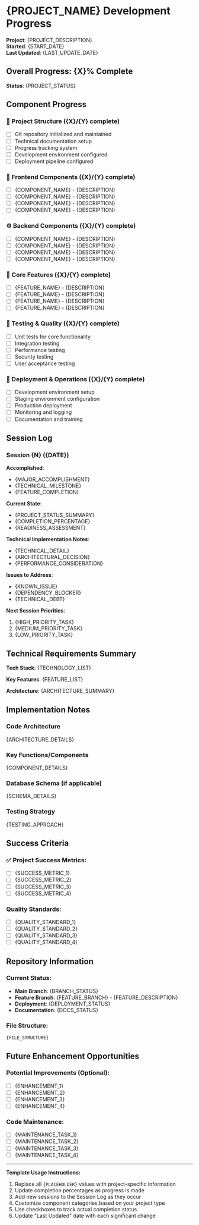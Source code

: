 # {PROJECT_NAME} Development Progress

**Project**: {PROJECT_DESCRIPTION}  
**Started**: {START_DATE}  
**Last Updated**: {LAST_UPDATE_DATE}  

## Overall Progress: {X}% Complete

**Status**: {PROJECT_STATUS}

## Component Progress

### 📁 Project Structure ({X}/{Y} complete)
- [ ] Git repository initialized and maintained
- [ ] Technical documentation setup
- [ ] Progress tracking system
- [ ] Development environment configured
- [ ] Deployment pipeline configured

### 🎨 Frontend Components ({X}/{Y} complete)
- [ ] {COMPONENT_NAME} - {DESCRIPTION}
- [ ] {COMPONENT_NAME} - {DESCRIPTION}
- [ ] {COMPONENT_NAME} - {DESCRIPTION}
- [ ] {COMPONENT_NAME} - {DESCRIPTION}

### ⚙️ Backend Components ({X}/{Y} complete)
- [ ] {COMPONENT_NAME} - {DESCRIPTION}
- [ ] {COMPONENT_NAME} - {DESCRIPTION}
- [ ] {COMPONENT_NAME} - {DESCRIPTION}
- [ ] {COMPONENT_NAME} - {DESCRIPTION}

### 🔧 Core Features ({X}/{Y} complete)
- [ ] {FEATURE_NAME} - {DESCRIPTION}
- [ ] {FEATURE_NAME} - {DESCRIPTION}
- [ ] {FEATURE_NAME} - {DESCRIPTION}
- [ ] {FEATURE_NAME} - {DESCRIPTION}

### 🧪 Testing & Quality ({X}/{Y} complete)
- [ ] Unit tests for core functionality
- [ ] Integration testing
- [ ] Performance testing
- [ ] Security testing
- [ ] User acceptance testing

### 🚀 Deployment & Operations ({X}/{Y} complete)
- [ ] Development environment setup
- [ ] Staging environment configuration
- [ ] Production deployment
- [ ] Monitoring and logging
- [ ] Documentation and training

## Session Log

### Session {N} ({DATE})
**Accomplished**:
- {MAJOR_ACCOMPLISHMENT}
- {TECHNICAL_MILESTONE}
- {FEATURE_COMPLETION}

**Current State**: 
- {PROJECT_STATUS_SUMMARY}
- {COMPLETION_PERCENTAGE}
- {READINESS_ASSESSMENT}

**Technical Implementation Notes**:
- {TECHNICAL_DETAIL}
- {ARCHITECTURAL_DECISION}
- {PERFORMANCE_CONSIDERATION}

**Issues to Address**:
- {KNOWN_ISSUE}
- {DEPENDENCY_BLOCKER}
- {TECHNICAL_DEBT}

**Next Session Priorities**:
1. {HIGH_PRIORITY_TASK}
2. {MEDIUM_PRIORITY_TASK}
3. {LOW_PRIORITY_TASK}

## Technical Requirements Summary

**Tech Stack**: 
{TECHNOLOGY_LIST}

**Key Features**:
{FEATURE_LIST}

**Architecture**:
{ARCHITECTURE_SUMMARY}

## Implementation Notes

### Code Architecture
{ARCHITECTURE_DETAILS}

### Key Functions/Components
{COMPONENT_DETAILS}

### Database Schema (if applicable)
{SCHEMA_DETAILS}

### Testing Strategy
{TESTING_APPROACH}

## Success Criteria

### ✅ Project Success Metrics:
- [ ] {SUCCESS_METRIC_1}
- [ ] {SUCCESS_METRIC_2}
- [ ] {SUCCESS_METRIC_3}
- [ ] {SUCCESS_METRIC_4}

### Quality Standards:
- [ ] {QUALITY_STANDARD_1}
- [ ] {QUALITY_STANDARD_2}
- [ ] {QUALITY_STANDARD_3}
- [ ] {QUALITY_STANDARD_4}

## Repository Information

### Current Status:
- **Main Branch**: {BRANCH_STATUS}
- **Feature Branch**: {FEATURE_BRANCH} - {FEATURE_DESCRIPTION}
- **Deployment**: {DEPLOYMENT_STATUS}
- **Documentation**: {DOCS_STATUS}

### File Structure:
```
{FILE_STRUCTURE}
```

## Future Enhancement Opportunities

### Potential Improvements (Optional):
- [ ] {ENHANCEMENT_1}
- [ ] {ENHANCEMENT_2}
- [ ] {ENHANCEMENT_3}
- [ ] {ENHANCEMENT_4}

### Code Maintenance:
- [ ] {MAINTENANCE_TASK_1}
- [ ] {MAINTENANCE_TASK_2}
- [ ] {MAINTENANCE_TASK_3}
- [ ] {MAINTENANCE_TASK_4}

---

**Template Usage Instructions:**
1. Replace all `{PLACEHOLDER}` values with project-specific information
2. Update completion percentages as progress is made
3. Add new sessions to the Session Log as they occur
4. Customize component categories based on your project type
5. Use checkboxes to track actual completion status
6. Update "Last Updated" date with each significant change